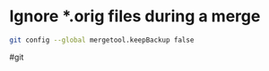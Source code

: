 # Ignore *.orig files during a merge

```sh
git config --global mergetool.keepBackup false
```

#git